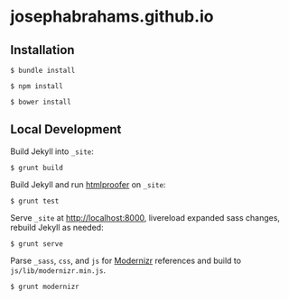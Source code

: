 # josephabrahams.github.io

## Installation

    $ bundle install

    $ npm install

    $ bower install


## Local Development

Build Jekyll into `_site`:

    $ grunt build

Build Jekyll and run [htmlproofer](https://github.com/gjtorikian/html-proofer) on `_site`:

    $ grunt test

Serve `_site` at <http://localhost:8000>, livereload expanded sass changes, rebuild Jekyll as needed:

    $ grunt serve

Parse `_sass`, `css`, and `js` for [Modernizr](http://modernizr.com/) references and build to `js/lib/modernizr.min.js`.

    $ grunt modernizr

